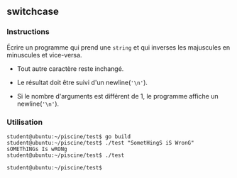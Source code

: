 ## switchcase

### Instructions

Écrire un programme qui prend une `string` et qui inverses les majuscules en minuscules et vice-versa.

- Tout autre caractère reste inchangé.

- Le résultat doit être suivi d'un newline(`'\n'`).

- Si le nombre d'arguments est différent de 1, le programme affiche un newline(`'\n'`).

### Utilisation

```console
student@ubuntu:~/piscine/test$ go build
student@ubuntu:~/piscine/test$ ./test "SometHingS iS WronG"
sOMEThINGs Is wRONg
student@ubuntu:~/piscine/test$ ./test

student@ubuntu:~/piscine/test$
```
